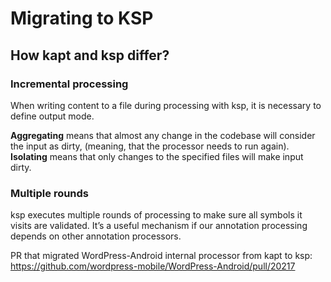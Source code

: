 # Migrating to KSP

## How kapt and ksp differ?

### Incremental processing
When writing content to a file during processing with ksp, it is necessary to define output mode.

**Aggregating** means that almost any change in the codebase will consider the input as dirty, (meaning, that the processor needs to run again).
**Isolating** means that only changes to the specified files will make input dirty.

### Multiple rounds
ksp executes multiple rounds of processing to make sure all symbols it visits are validated. It’s a useful mechanism if our annotation processing depends on other annotation processors.

PR that migrated WordPress-Android internal processor from kapt to ksp: https://github.com/wordpress-mobile/WordPress-Android/pull/20217
